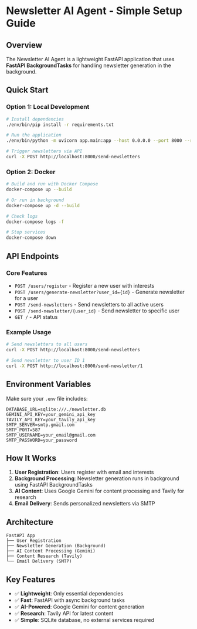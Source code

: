 # Newsletter AI Agent - Simple Setup Guide

## Overview

The Newsletter AI Agent is a lightweight FastAPI application that uses **FastAPI BackgroundTasks** for handling newsletter generation in the background.

## Quick Start

### Option 1: Local Development
```bash
# Install dependencies
./env/bin/pip install -r requirements.txt

# Run the application
./env/bin/python -m uvicorn app.main:app --host 0.0.0.0 --port 8000 --reload

# Trigger newsletters via API
curl -X POST http://localhost:8000/send-newsletters
```

### Option 2: Docker
```bash
# Build and run with Docker Compose
docker-compose up --build

# Or run in background
docker-compose up -d --build

# Check logs
docker-compose logs -f

# Stop services
docker-compose down
```

## API Endpoints

### Core Features

- `POST /users/register` - Register a new user with interests
- `POST /users/generate-newsletter?user_id={id}` - Generate newsletter for a user
- `POST /send-newsletters` - Send newsletters to all active users
- `POST /send-newsletter/{user_id}` - Send newsletter to specific user
- `GET /` - API status

### Example Usage

```bash
# Send newsletters to all users
curl -X POST http://localhost:8000/send-newsletters

# Send newsletter to user ID 1
curl -X POST http://localhost:8000/send-newsletter/1
```

## Environment Variables

Make sure your `.env` file includes:

```env
DATABASE_URL=sqlite:///./newsletter.db
GEMINI_API_KEY=your_gemini_api_key
TAVILY_API_KEY=your_tavily_api_key
SMTP_SERVER=smtp.gmail.com
SMTP_PORT=587
SMTP_USERNAME=your_email@gmail.com
SMTP_PASSWORD=your_password
```

## How It Works

1. **User Registration**: Users register with email and interests
2. **Background Processing**: Newsletter generation runs in background using FastAPI BackgroundTasks
3. **AI Content**: Uses Google Gemini for content processing and Tavily for research
4. **Email Delivery**: Sends personalized newsletters via SMTP

## Architecture

```
FastAPI App
├── User Registration
├── Newsletter Generation (Background)
├── AI Content Processing (Gemini)
├── Content Research (Tavily)
└── Email Delivery (SMTP)
```

## Key Features

- ✅ **Lightweight**: Only essential dependencies
- ✅ **Fast**: FastAPI with async background tasks
- ✅ **AI-Powered**: Google Gemini for content generation
- ✅ **Research**: Tavily API for latest content
- ✅ **Simple**: SQLite database, no external services required
